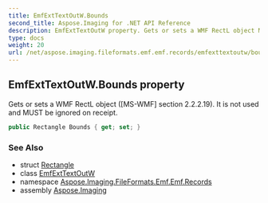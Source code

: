 ```yaml
---
title: EmfExtTextOutW.Bounds
second_title: Aspose.Imaging for .NET API Reference
description: EmfExtTextOutW property. Gets or sets a WMF RectL object MSWMF section 2.2.2.19. It is not used and MUST be ignored on receipt
type: docs
weight: 20
url: /net/aspose.imaging.fileformats.emf.emf.records/emfexttextoutw/bounds/
---
```

## EmfExtTextOutW.Bounds property

Gets or sets a WMF RectL object ([MS-WMF] section 2.2.2.19). It is not used and MUST be ignored on receipt.

```csharp
public Rectangle Bounds { get; set; }
```

### See Also

* struct [Rectangle](../../../aspose.imaging/rectangle/)
* class [EmfExtTextOutW](../)
* namespace [Aspose.Imaging.FileFormats.Emf.Emf.Records](../../emfexttextoutw/)
* assembly [Aspose.Imaging](../../../)



